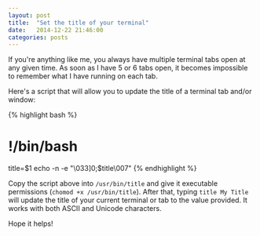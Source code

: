 ```yaml
---
layout: post
title:  "Set the title of your terminal"
date:   2014-12-22 21:46:00
categories: posts
---
```


If you're anything like me, you always have multiple terminal tabs open at any given time. As soon as I have 5 or 6 tabs open, it becomes impossible to remember what I have running on each tab.

Here's a script that will allow you to update the title of a terminal tab and/or window:

{% highlight bash %}
# !/bin/bash
title=$1
echo -n -e "\033]0;$title\007"
{% endhighlight %}

Copy the script above into `/usr/bin/title` and give it executable permissions (`chomod +x /usr/bin/title`).  After that, typing `title My Title` will update the title of your current terminal or tab to the value provided. It works with both ASCII and Unicode characters.

Hope it helps!

